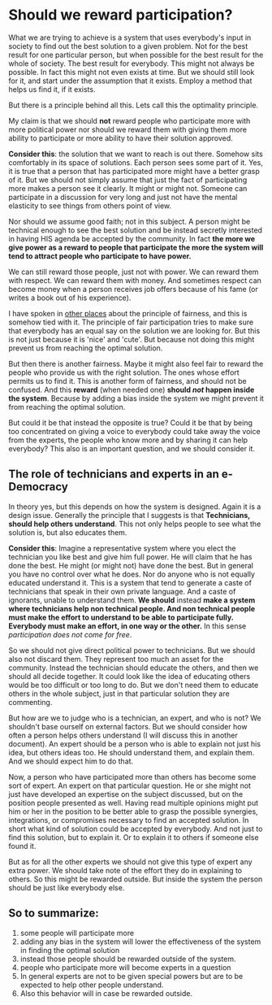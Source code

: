 ﻿# Should we reward participation?

What we are trying to achieve is a system that uses everybody's input in society to find out the best solution to a given problem. Not for the best result for one particular person, but when possible for the best result for the whole of society. The best result for everybody. This might not always be possible. In fact this might not even exists at time. But we should still look for it, and start under the assumption that it exists. Employ a method that helps us find it, if it exists.

But there is a principle behind all this. Lets call this the optimality principle.

My claim is that we should **not** reward people who participate more with more political power nor should we reward them with giving them more ability to participate or more ability to have their solution approved.

**Consider this**: the solution that we want to reach is out there. Somehow sits comfortably in its space of solutions. Each person sees some part of it. Yes, it is true that a person that has participated more might have a better grasp of it. But we should not simply assume that just the fact of participating more makes a person see it clearly. It might or might not. Someone can participate in a discussion for very long and just not have the mental elasticity to see things from others point of view.

Nor should we assume good faith; not in this subject. A person might be technical enough to see the best solution and be instead secretly interested in having HIS agenda be accepted by the community. In fact **the more we give power as a reward to people that participate the more the system will tend to attract people who participate to have power.**

We can still reward those people, just not with power. We can reward them with respect. We can reward them with money. And sometimes respect can become money when a person receives job offers because of his fame (or writes a book out of his experience).

I have spoken in [other places](http://home.pietrosperoni.it/index.php/research/epart/2011comsoc/) about the principle of fairness, and this is somehow tied with it. The principle of fair participation tries to make sure that everybody has an equal say on the solution we are looking for. But this is not just because it is 'nice' and 'cute'. But because not doing this might prevent us from reaching the optimal solution. 

But then there is another fairness. Maybe it might also feel fair to reward the people who provide us with the right solution. The ones whose effort permits us to find it. This is another form of fairness, and should not be confused. And this **reward** (when needed one) **should *not* happen inside the system**. Because by adding a bias inside the system we might prevent it from reaching the optimal solution.

But could it be that instead the opposite is true? Could it be that by being too concentrated on giving a voice to everybody could take away the voice from the experts, the people who know more and by sharing it can help everybody? This also is an important question, and we should consider it.

## The role of technicians and experts in an e-Democracy

In theory yes, but this depends on how the system is designed. Again it is a design issue. Generally the principle that I suggests is that **Technicians, should help others understand**. This not only helps people to see what the solution is, but also educates them. 

**Consider this**: Imagine a representative system where you elect the technician you like best and give him full power. He will claim that he has done the best. He might (or might not) have done the best. But in general you have no control over what he does. Nor do anyone who is not equally educated understand it. This is a system that tend to generate a caste of technicians that speak in their own private language. And a caste of ignorants, unable to understand them. **We should** instead **make a system where technicians help non technical people. And non technical people must make the effort to understand to be able to participate fully. Everybody must make an effort, in one way or the other.** In this sense *participation does not come for free*.

So we should not give direct political power to technicians. But we should also not discard them. They represent too much an asset for the community. Instead the technician should educate the others, and then we should all decide together. It could look like the idea of educating others would be too difficult or too long to do. But we don't need them to educate others in the whole subject, just in that particular solution they are commenting.

But how are we to judge who is a technician, an expert, and who is not? We shouldn't base ourself on external factors. But we should consider how often a person helps others understand (I will discuss this in another document). An expert should be a person who is able to explain not just his idea, but others ideas too. He should understand them, and explain them. And we should expect him to do that. 

Now, a person who have participated more than others has become some sort of expert. An expert on that particular question. He or she might not just have developed an expertise on the subject discussed, but on the position people presented as well. Having read multiple opinions might put him or her in the position to be better able to grasp the possible synergies, integrations, or compromises necessary to find an accepted solution. In short what kind of solution could be accepted by everybody. And not just to find this solution, but to explain it. Or to explain it to others if someone else found it.

But as for all the other experts we should not give this type of expert any extra power. We should take note of the effort they do in explaining to others. So this might be rewarded outside. But inside the system the person should be just like everybody else.

## So to summarize:

1. some people will participate more
2. adding any bias in the system will lower the effectiveness of the system in finding the optimal solution
3. instead those people should be rewarded outside of the system.
4. people who participate more will become experts in a question
5. In general experts are not to be given special powers but are to be expected to help other people understand.
6. Also this behavior will in case be rewarded outside.
